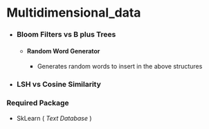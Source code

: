 # Multidimensional_data #
* ### Bloom Filters vs B plus Trees ###
    * #### Random Word Generator ####
        * Generates random words to insert in the above structures
    
   
* ### LSH vs Cosine Similarity ###



### Required Package ###

* SkLearn ( _Text Database_ )



